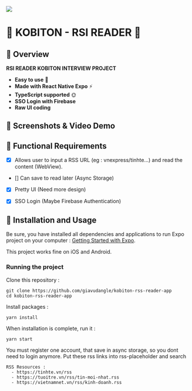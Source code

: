 <img src="https://workablehr.s3.amazonaws.com/uploads/account/logo/488654/logo">

# 🚀 KOBITON - RSI READER  🚀


## 🚀 Overview
**RSI READER KOBITON INTERVIEW PROJECT**
- **Easy to use** 🤘
- **Made with React Native Expo** ⚡
- **TypeScript supported** 🌞
- **SSO Login with Firebase**
- **Raw UI coding**

## 🚀 Screenshots & Video Demo

## 🚀 Functional Requirements

- [x] Allows user to input a RSS URL (eg : vnexpress/tinhte...) and read the content (WebView).
- [] Can save to read later (Async Storage)
- [x] Pretty UI (Need more design)
- [x] SSO Login (Maybe Firebase Authentication)






## 🚀 Installation and Usage

Be sure, you have installed all dependencies and applications to run Expo project on your computer : [Getting Started with Expo](https://docs.expo.io/get-started/installation/).

This project works fine on iOS and Android.


### Running the project

Clone this repository :

```
git clone https://github.com/giavudangle/kobiton-rss-reader-app
cd kobiton-rss-reader-app
```

Install packages :

```
yarn install
```

When installation is complete, run it :

```
yarn start
```
You must register one account, that save in async storage, so you dont need to login anymore.
Put these rss links into rss-placeholder and search
```
RSS Resources : 
  - https://tinhte.vn/rss
  - https://tuoitre.vn/rss/tin-moi-nhat.rss
  - https://vietnamnet.vn/rss/kinh-doanh.rss
```


